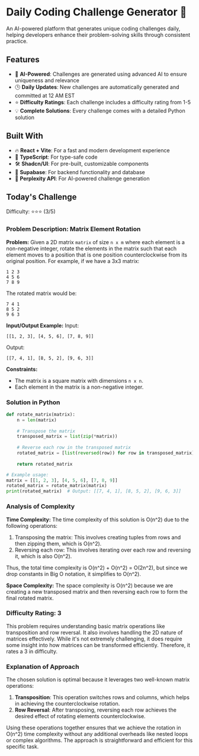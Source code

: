 # Daily Coding Challenge Generator 🚀

An AI-powered platform that generates unique coding challenges daily, helping developers enhance their problem-solving skills through consistent practice.

## Features

- 🤖 **AI-Powered**: Challenges are generated using advanced AI to ensure uniqueness and relevance
- 🕒 **Daily Updates**: New challenges are automatically generated and committed at 12 AM EST
- ⭐ **Difficulty Ratings**: Each challenge includes a difficulty rating from 1-5
- 💡 **Complete Solutions**: Every challenge comes with a detailed Python solution

## Built With

- 🔥 **React + Vite**: For a fast and modern development experience
- 🔷 **TypeScript**: For type-safe code
- 🛠️ **Shadcn/UI**: For pre-built, customizable components
- 🔌 **Supabase**: For backend functionality and database
- 🤖 **Perplexity API**: For AI-powered challenge generation

## Today's Challenge

Difficulty: ⭐⭐⭐ (3/5)

### Problem Description: Matrix Element Rotation

**Problem:**
Given a 2D matrix `matrix` of size `n x m` where each element is a non-negative integer, rotate the elements in the matrix such that each element moves to a position that is one position counterclockwise from its original position. For example, if we have a 3x3 matrix:
```plaintext
1 2 3
4 5 6
7 8 9
```
The rotated matrix would be:
```plaintext
7 4 1
8 5 2
9 6 3
```
**Input/Output Example:**
Input:
```plaintext
[[1, 2, 3], [4, 5, 6], [7, 8, 9]]
```
Output:
```plaintext
[[7, 4, 1], [8, 5, 2], [9, 6, 3]]
```
**Constraints:**
- The matrix is a square matrix with dimensions `n x n`.
- Each element in the matrix is a non-negative integer.

### Solution in Python

```python
def rotate_matrix(matrix):
    n = len(matrix)
    
    # Transpose the matrix
    transposed_matrix = list(zip(*matrix))
    
    # Reverse each row in the transposed matrix
    rotated_matrix = [list(reversed(row)) for row in transposed_matrix]
    
    return rotated_matrix

# Example usage:
matrix = [[1, 2, 3], [4, 5, 6], [7, 8, 9]]
rotated_matrix = rotate_matrix(matrix)
print(rotated_matrix)  # Output: [[7, 4, 1], [8, 5, 2], [9, 6, 3]]
```

### Analysis of Complexity

**Time Complexity:**
The time complexity of this solution is O(n^2) due to the following operations:
1. Transposing the matrix: This involves creating tuples from rows and then zipping them, which is O(n^2).
2. Reversing each row: This involves iterating over each row and reversing it, which is also O(n^2).

Thus, the total time complexity is O(n^2) + O(n^2) = O(2n^2), but since we drop constants in Big O notation, it simplifies to O(n^2).

**Space Complexity:**
The space complexity is O(n^2) because we are creating a new transposed matrix and then reversing each row to form the final rotated matrix.

### Difficulty Rating: 3

This problem requires understanding basic matrix operations like transposition and row reversal. It also involves handling the 2D nature of matrices effectively. While it's not extremely challenging, it does require some insight into how matrices can be transformed efficiently. Therefore, it rates a 3 in difficulty.

### Explanation of Approach

The chosen solution is optimal because it leverages two well-known matrix operations:
1. **Transposition**: This operation switches rows and columns, which helps in achieving the counterclockwise rotation.
2. **Row Reversal**: After transposing, reversing each row achieves the desired effect of rotating elements counterclockwise.

Using these operations together ensures that we achieve the rotation in O(n^2) time complexity without any additional overheads like nested loops or complex algorithms. The approach is straightforward and efficient for this specific task.